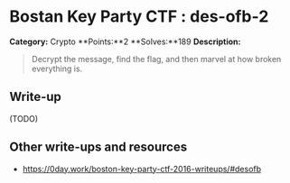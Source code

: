 # Bostan Key Party CTF : des-ofb-2

**Category:** Crypto
**Points:**2 
**Solves:**189
**Description:**

> Decrypt the message, find the flag, and then marvel at how broken everything is. 


## Write-up

(TODO)

## Other write-ups and resources

* <https://0day.work/boston-key-party-ctf-2016-writeups/#desofb> 
